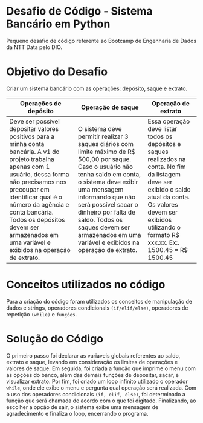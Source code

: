 # Desafio de Código - Sistema Bancário em Python
Pequeno desafio de código referente ao Bootcamp de Engenharia de Dados da NTT Data pelo DIO.

# Objetivo do Desafio
Criar um sistema bancário com as operações: depósito, saque e extrato.

| Operações de depósito | Operação de saque | Operação de extrato | 
| ----------------------- | ------------------- | --------------------- |
| Deve ser possível depositar valores positivos para a minha conta bancária. A v1 do projeto trabalha apenas com 1 usuário, dessa forma não precisamos nos precoupar em identificar qual é o número da agência e conta bancária. Todos os depósitos devem ser armazenados em uma variável e exibidos na operação de extrato. | O sistema deve permitir realizar 3 saques diários com limite máximo de R$ 500,00 por saque. Caso o usuário não tenha saldo em conta, o sistema deve exibir uma mensagem informando que não será possível sacar o dinheiro por falta de saldo. Todos os saques devem ser armazenados em uma variável e exibidos na operação de extrato. | Essa operação deve listar todos os depósitos e saques realizados na conta. No fim da listagem deve ser exibido o saldo atual da conta. Os valores devem ser exibidos utilizando o formato R$ xxx.xx. Ex:. 1500.45 = R$ 1500.45 |

# Conceitos utilizados no código
Para a criação do código foram utilizados os conceitos de manipulação de dados e strings, operadores condicionais `(if/elif/else)`, operadores de repetição `(while)` e `funções`.

# Solução do Código
O primeiro passo foi declarar as variaveis globais referentes ao saldo, extrato e saque, levando em consideração os limites de operações e valores de saque. Em seguida, foi criada a função que imprime o menu com as opções do banco, além das demais funções de depositar, sacar, e visualizar extrato. Por fim, foi criado um loop infinito utilizado o operador `while`, onde ele exibe o menu e pergunta qual operação será realizada. Com o uso dos operadores condicionais `(if, elif, else)`, foi determinado a função que será chamada de acordo com o que foi digitado. Finalizando, ao escolher a opção de sair, o sistema exibe uma mensagem de agradecimento e finaliza o loop, encerrando o programa.
